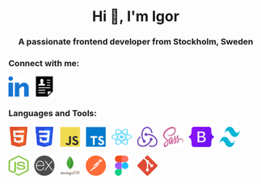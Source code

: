 <h1 align="center">Hi 👋, I'm Igor</h1>
<h3 align="center">A passionate frontend developer from Stockholm, Sweden</h3>

<h3 align="left">Connect with me:</h3>

<p align="left">
<a href="https://linkedin.com/in/igor-grypishyn-6b9998204" target="blank"><img align="center" src="https://raw.githubusercontent.com/IgorGryp/logos/e2132e0ec2bfa1d4987f603d682ea2ede76c404f/linkedin/linked-in-logo.svg" alt="igor-grypishyn-linkedin" height="40" width="40" /></a>&ensp;
<a href="http://igordev.se/" target="blank"><img align="center" src="https://github.com/IgorGryp/logos/blob/main/cv/curriculum-vitae-05.svg" height="40" width="40" /></a>&ensp;
</p>

<h3 align="left">Languages and Tools:</h3>

<p align="left">
<img src="https://raw.githubusercontent.com/IgorGryp/logos/a41031afad0251ed75bbb8488a8db4dd40896300/html/html-logo.svg?token=AS3KNLYBNKEIGMZYDQFCAULF6DV2Y" alt="html5" width="40" height="40"/>&ensp;
<img src="https://raw.githubusercontent.com/IgorGryp/logos/1e74f9e8b2de6aa4ccc10fa6effac3a933070d53/css/css-logo.svg?token=AS3KNL6I34KQ4JTBSVGU2QDF6DWG2" alt="css3" width="40" height="40"/>&ensp;
<img src="https://raw.githubusercontent.com/devicons/devicon/master/icons/javascript/javascript-original.svg" alt="javascript" width="40" height="40"/>&ensp;
<img src="https://raw.githubusercontent.com/devicons/devicon/master/icons/typescript/typescript-original.svg" alt="typescript" width="40" height="40"/>&ensp;
<img src="https://raw.githubusercontent.com/IgorGryp/logos/b6d88a19d13fdd26c3ffd3acaa73622cff822083/react/react-logo.svg" alt="react" width="40" height="40"/>&ensp;
<img src="https://raw.githubusercontent.com/IgorGryp/logos/d92c6ec2f5c40872702d67323f81104756c99cf9/redux/redux-logo.svg" alt="redux" width="40" height="40"/>&ensp;
<img src="https://github.com/IgorGryp/logos/blob/main/sass/sass-icon-01.svg" alt="sass" width="40" height="40"/>&ensp;
<img src="https://raw.githubusercontent.com/IgorGryp/logos/1e74f9e8b2de6aa4ccc10fa6effac3a933070d53/bootstrap/bootstrap-logo.svg?token=AS3KNL4BW2VOITDAGR4TBHLF6DWJ2" alt="bootstrap" width="50" height="40"/>&ensp;
<img src="https://raw.githubusercontent.com/IgorGryp/logos/ab2b75ae77a100725364036189992c0354f6137e/tailwind/tailwind-logo.svg" alt="tailwind" width="40" height="40"/>&ensp;



<img src="https://raw.githubusercontent.com/IgorGryp/logos/db5d4bad5e8751dc1e09204f25a110bbfccbffee/nodejs/nodejs-logo.svg" alt="node js" width="40" height="40"/>&ensp;
<img src="https://github.com/IgorGryp/logos/blob/main/expressjs/expressjs-icon-07.svg" alt="express" width="40" height="40"/>&ensp;
<img src="https://github.com/IgorGryp/logos/blob/main/mongodb/mongodb-icon-01.svg" alt="mongodb" width="40" height="40"/>&ensp;
<img src="https://raw.githubusercontent.com/IgorGryp/logos/cc6f40dd26ad46826c0d1f076b486927d2019b1b/postman/postman-logo.svg" alt="postman" width="40" height="40"/>&ensp;
<img src="https://raw.githubusercontent.com/IgorGryp/logos/cc6f40dd26ad46826c0d1f076b486927d2019b1b/figma/figma-logo.svg" alt="figma" width="40" height="40"/>&ensp;
<img src="https://raw.githubusercontent.com/IgorGryp/logos/cc6f40dd26ad46826c0d1f076b486927d2019b1b/git/git-logo.svg" alt="git" width="40" height="40"/>&ensp;
</p>
